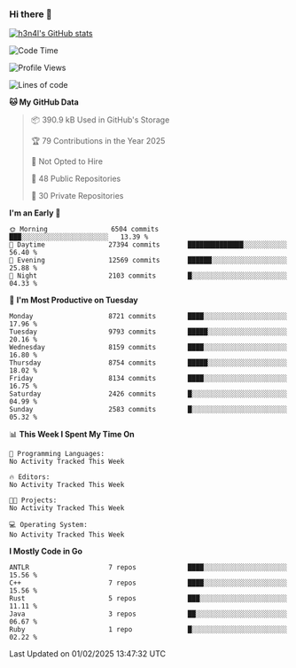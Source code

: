 ### Hi there 👋

[![h3n4l's GitHub stats](https://github-readme-stats.vercel.app/api?username=h3n4l&count_private=true&show_icons=true&theme=radical)](https://github.com/h3n4l/github-readme-stats)

<!--START_SECTION:waka-->
![Code Time](http://img.shields.io/badge/Code%20Time-2%2C054%20hrs%2033%20mins-blue)

![Profile Views](http://img.shields.io/badge/Profile%20Views-2-blue)

![Lines of code](https://img.shields.io/badge/From%20Hello%20World%20I%27ve%20Written-18.3%20million%20lines%20of%20code-blue)

**🐱 My GitHub Data** 

> 📦 390.9 kB Used in GitHub's Storage 
 > 
> 🏆 79 Contributions in the Year 2025
 > 
> 🚫 Not Opted to Hire
 > 
> 📜 48 Public Repositories 
 > 
> 🔑 30 Private Repositories 
 > 
**I'm an Early 🐤** 

```text
🌞 Morning                6504 commits        ███░░░░░░░░░░░░░░░░░░░░░░   13.39 % 
🌆 Daytime                27394 commits       ██████████████░░░░░░░░░░░   56.40 % 
🌃 Evening                12569 commits       ██████░░░░░░░░░░░░░░░░░░░   25.88 % 
🌙 Night                  2103 commits        █░░░░░░░░░░░░░░░░░░░░░░░░   04.33 % 
```
📅 **I'm Most Productive on Tuesday** 

```text
Monday                   8721 commits        ████░░░░░░░░░░░░░░░░░░░░░   17.96 % 
Tuesday                  9793 commits        █████░░░░░░░░░░░░░░░░░░░░   20.16 % 
Wednesday                8159 commits        ████░░░░░░░░░░░░░░░░░░░░░   16.80 % 
Thursday                 8754 commits        █████░░░░░░░░░░░░░░░░░░░░   18.02 % 
Friday                   8134 commits        ████░░░░░░░░░░░░░░░░░░░░░   16.75 % 
Saturday                 2426 commits        █░░░░░░░░░░░░░░░░░░░░░░░░   04.99 % 
Sunday                   2583 commits        █░░░░░░░░░░░░░░░░░░░░░░░░   05.32 % 
```


📊 **This Week I Spent My Time On** 

```text
💬 Programming Languages: 
No Activity Tracked This Week

🔥 Editors: 
No Activity Tracked This Week

🐱‍💻 Projects: 
No Activity Tracked This Week

💻 Operating System: 
No Activity Tracked This Week
```

**I Mostly Code in Go** 

```text
ANTLR                    7 repos             ████░░░░░░░░░░░░░░░░░░░░░   15.56 % 
C++                      7 repos             ████░░░░░░░░░░░░░░░░░░░░░   15.56 % 
Rust                     5 repos             ███░░░░░░░░░░░░░░░░░░░░░░   11.11 % 
Java                     3 repos             ██░░░░░░░░░░░░░░░░░░░░░░░   06.67 % 
Ruby                     1 repo              █░░░░░░░░░░░░░░░░░░░░░░░░   02.22 % 
```




 Last Updated on 01/02/2025 13:47:32 UTC
<!--END_SECTION:waka-->

